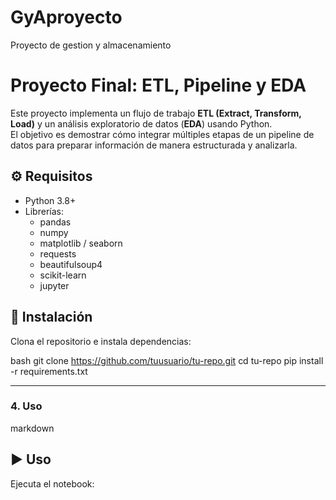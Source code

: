 # GyAproyecto
Proyecto de gestion y almacenamiento

# Proyecto Final: ETL, Pipeline y EDA

Este proyecto implementa un flujo de trabajo **ETL (Extract, Transform, Load)** y un análisis exploratorio de datos (**EDA**) usando Python.  
El objetivo es demostrar cómo integrar múltiples etapas de un pipeline de datos para preparar información de manera estructurada y analizarla.

## ⚙️ Requisitos

- Python 3.8+
- Librerías:
  - pandas
  - numpy
  - matplotlib / seaborn
  - requests
  - beautifulsoup4
  - scikit-learn
  - jupyter

## 🚀 Instalación

Clona el repositorio e instala dependencias:

bash
git clone https://github.com/tuusuario/tu-repo.git
cd tu-repo
pip install -r requirements.txt

---

### 4. Uso

markdown

## ▶️ Uso

Ejecuta el notebook:


